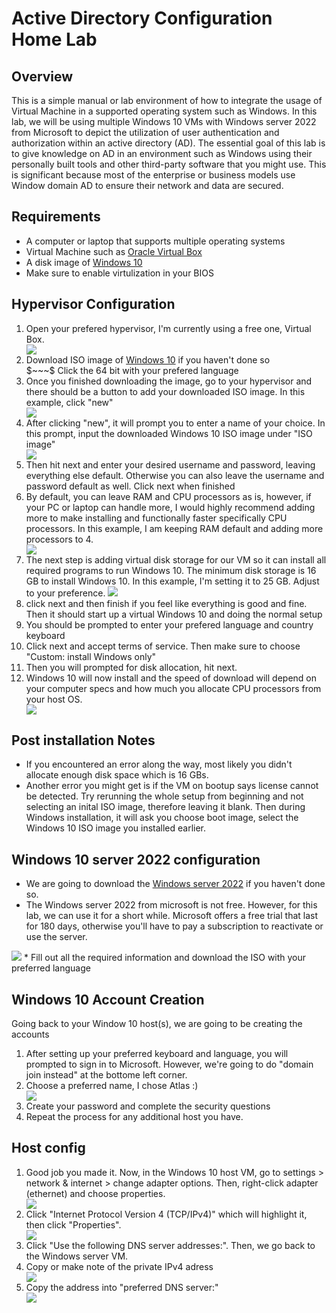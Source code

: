 #                                             Active Directory Configuration Home Lab

## Overview

<p> This is a simple manual or lab environment of how to integrate the usage of Virtual Machine in a supported operating system such as Windows. In this lab, we will be using multiple Windows 10 VMs with Windows server 2022 from Microsoft to depict the utilization of user authentication and authorization within an active directory (AD). The essential goal of this lab is to give knowledge on AD in an environment such as Windows using their personally built tools and other third-party software that you might use. This is significant because most of the enterprise or business models use Window domain AD to ensure their network and data are secured. </p>

##  Requirements

* A computer or laptop that supports multiple operating systems
* Virtual Machine such as <a href="https://www.virtualbox.org">Oracle Virtual Box</a>
* A disk image of <a href="https://www.microsoft.com/en-us/evalcenter/download-](https://www.microsoft.com/en-us/evalcenter/download-
windows-10-enterprise">Windows 10</a>
* Make sure to enable virtulization in your BIOS

## Hypervisor Configuration

<ol>
  <li>Open your prefered hypervisor, I'm currently using a free one, Virtual Box. </li>
  <img src="https://github.com/brianbui1231/AD-config/blob/main/AD%20pictures/AD-1.png" /img>
  <li>Download ISO image of <a href="https://www.microsoft.com/en-us/evalcenter/download-windows-10-enterprise">Windows 10</a> if you haven't done so <br/> $~~~$ Click the 64 bit with your prefered language</li>
  <li>Once you finished downloading the image, go to your hypervisor and there should be a button to add your downloaded ISO image. In this example, click "new" </li>
  <img src="https://github.com/brianbui1231/AD-config/blob/main/AD%20pictures/AD-2.png" /img>
  <li> After clicking "new", it will prompt you to enter a name of your choice. In this prompt, input the downloaded Windows 10 ISO image under "ISO image"</li>
  <img src="https://github.com/brianbui1231/AD-config/blob/main/AD%20pictures/AD-3.png" /img>
  <li> Then hit next and enter your desired username and password, leaving everything else default. Otherwise you can also leave the username and password default as well. Click next when finished</li>
  <li> By default, you can leave RAM and CPU processors as is, however, if your PC or laptop can handle more, I would highly recommend adding more to make installing and functionally faster specifically CPU processors. In this example, I am keeping RAM default and adding more processors to 4. </li>
  <img src="https://github.com/brianbui1231/AD-config/blob/main/AD%20pictures/AD-4.png" /img>
  <li> The next step is adding virtual disk storage for our VM so it can install all required programs to run Windows 10. The minimum disk storage is 16 GB to install Windows 10. In this example, I'm setting it to 25 GB. Adjust to your preference.
    <img src="https://github.com/brianbui1231/AD-config/blob/main/AD%20pictures/AD-5.png" /img>
  <li> click next and then finish if you feel like everything is good and fine. Then it should start up a virtual Windows 10 and doing the normal setup</li>
  <li> You should be prompted to enter your prefered language and country keyboard</li>
  <li> Click next and accept terms of service. Then make sure to choose "Custom: install Windows only"</li>
  <li> Then you will prompted for disk allocation, hit next. </li>
  <li> Windows 10 will now install and the speed of download will depend on your computer specs and how much you allocate CPU processors from your host OS.</li>
  <img src="https://github.com/brianbui1231/AD-config/blob/main/AD%20pictures/AD-6.png" </li>
  </ol>
  
## Post installation Notes
* If you encountered an error along the way, most likely you didn't allocate enough disk space which is 16 GBs.
* Another error you might get is if the VM on bootup says license cannot be detected. Try rerunning the whole setup from beginning and not selecting an inital ISO image, therefore leaving it blank. Then during Windows installation, it will ask you choose boot image, select the Windows 10 ISO image you installed earlier.

## Windows 10 server 2022 configuration

* We are going to download the <a href="https://www.microsoft.com/en-us/windows-server">Windows server 2022</a> if you haven't done so.
* The Windows server 2022 from microsoft is not free. However, for this lab, we can use it for a short while. Microsoft offers a free trial that last for 180 days, otherwise you'll have to pay a subscription to reactivate or use the server.
<img src="https://github.com/brianbui1231/AD-config/blob/main/AD%20pictures/AD-15.png" >
* Fill out all the required information and download the ISO with your preferred language
<imh src="https://github.com/brianbui1231/AD-config/blob/main/AD%20pictures/AD-16.png" >


## Windows 10 Account Creation
<p> Going back to your Window 10 host(s), we are going to be creating the accounts </p>
<ol>
  <li> After setting up your preferred keyboard and language, you will prompted to sign in to Microsoft. However, we're going to do "domain join instead" at the bottome left corner. </li>
  <li> Choose a preferred name, I chose Atlas :) </li>
  <img src="https://github.com/brianbui1231/AD-config/blob/main/AD%20pictures/AD-9.png">
  <li> Create your password and complete the security questions</li>
  <li> Repeat the process for any additional host you have. </li>
  </ol>

## Host config
<ol>
<li>Good job you made it. Now, in the Windows 10 host VM, go to settings > network & internet > change adapter options. Then, right-click adapter (ethernet) and choose properties.</li>
  <img src="https://github.com/brianbui1231/AD-config/blob/main/AD%20pictures/AD-10.png">
 <li> Click "Internet Protocol Version 4 (TCP/IPv4)" which will highlight it, then click "Properties".</li>
  <img src="https://github.com/brianbui1231/AD-config/blob/main/AD%20pictures/AD-11.png" >
  <li> Click "Use the following DNS server addresses:". Then, we go back to the Windows server VM. </li>
  <li> Copy or make note of the private IPv4 adress </li>
  <img src="https://github.com/brianbui1231/AD-config/blob/main/AD%20pictures/AD-12.png">
  <li> Copy the address into "preferred DNS server:" </li>
  <img src="https://github.com/brianbui1231/AD-config/blob/main/AD%20pictures/AD-14.png">
